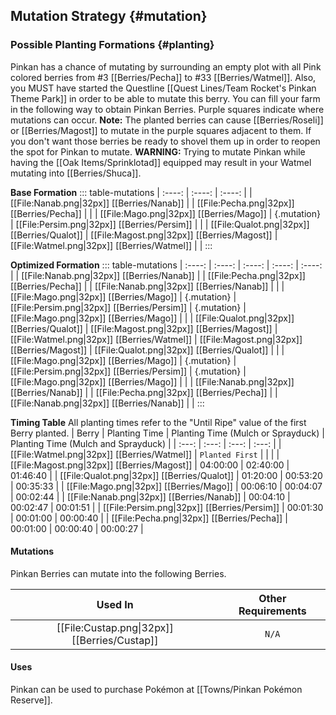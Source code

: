 ## Mutation Strategy {#mutation}

### Possible Planting Formations {#planting}

Pinkan has a chance of mutating by surrounding an empty plot with all Pink colored berries from #3 [[Berries/Pecha]] to #33 [[Berries/Watmel]]. Also, you MUST have started the Questline [[Quest Lines/Team Rocket's Pinkan Theme Park]] in order to be able to mutate this berry. You can fill your farm in the following way to obtain Pinkan Berries. Purple squares indicate where mutations can occur.
**Note:** The planted berries can cause [[Berries/Roseli]] or [[Berries/Magost]] to mutate in the purple squares adjacent to them. If you don't want those berries be ready to shovel them up in order to reopen the spot for Pinkan to mutate.
**WARNING:** Trying to mutate Pinkan while having the [[Oak Items/Sprinklotad]] equipped may result in your Watmel mutating into [[Berries/Shuca]].

**Base Formation**
::: table-mutations
| :----: | :----: | :----: |
| [[File:Nanab.png\|32px]] [[Berries/Nanab]] | | [[File:Pecha.png\|32px]] [[Berries/Pecha]] | |
| [[File:Mago.png\|32px]] [[Berries/Mago]] | {.mutation} | [[File:Persim.png\|32px]] [[Berries/Persim]] | |
| [[File:Qualot.png\|32px]] [[Berries/Qualot]] | [[File:Magost.png\|32px]] [[Berries/Magost]] | [[File:Watmel.png\|32px]] [[Berries/Watmel]] | |
:::

**Optimized Formation**
::: table-mutations
| :----: | :----: | :----: | :----: | :----: |
| [[File:Nanab.png\|32px]] [[Berries/Nanab]] | | [[File:Pecha.png\|32px]] [[Berries/Pecha]] | | [[File:Nanab.png\|32px]] [[Berries/Nanab]] | |
| [[File:Mago.png\|32px]] [[Berries/Mago]] | {.mutation} | [[File:Persim.png\|32px]] [[Berries/Persim]] | {.mutation} | [[File:Mago.png\|32px]] [[Berries/Mago]] | |
| [[File:Qualot.png\|32px]] [[Berries/Qualot]] | [[File:Magost.png\|32px]] [[Berries/Magost]] | [[File:Watmel.png\|32px]] [[Berries/Watmel]] | [[File:Magost.png\|32px]] [[Berries/Magost]] | [[File:Qualot.png\|32px]] [[Berries/Qualot]] | |
| [[File:Mago.png\|32px]] [[Berries/Mago]] | {.mutation} | [[File:Persim.png\|32px]] [[Berries/Persim]] | {.mutation} | [[File:Mago.png\|32px]] [[Berries/Mago]] | |
| [[File:Nanab.png\|32px]] [[Berries/Nanab]] | | [[File:Pecha.png\|32px]] [[Berries/Pecha]] | | [[File:Nanab.png\|32px]] [[Berries/Nanab]] | |
:::

**Timing Table**
All planting times refer to the "Until Ripe" value of the first Berry planted.
| Berry                                         | Planting Time | Planting Time (Mulch or Sprayduck)    | Planting Time (Mulch and Sprayduck)   |
| :---:                                         | :---:         | :---:                                 | :---:                                 |
| [[File:Watmel.png\|32px]] [[Berries/Watmel]]  | `Planted First` | | |
| [[File:Magost.png\|32px]] [[Berries/Magost]]  | 04:00:00      | 02:40:00                              | 01:46:40                              |
| [[File:Qualot.png\|32px]] [[Berries/Qualot]]  | 01:20:00      | 00:53:20                              | 00:35:33                              |
| [[File:Mago.png\|32px]] [[Berries/Mago]]      | 00:06:10      | 00:04:07                              | 00:02:44                               |
| [[File:Nanab.png\|32px]] [[Berries/Nanab]]    | 00:04:10      | 00:02:47                              | 00:01:51                            |
| [[File:Persim.png\|32px]] [[Berries/Persim]]  | 00:01:30      | 00:01:00                              | 00:00:40                             |
| [[File:Pecha.png\|32px]] [[Berries/Pecha]]    | 00:01:00      | 00:00:40                              | 00:00:27                                 |

#### Mutations
Pinkan Berries can mutate into the following Berries.

| Used In                                       | Other Requirements |
| :---:                                         | :---: |
| [[File:Custap.png\|32px]] [[Berries/Custap]]  | `N/A` |

#### Uses
Pinkan can be used to purchase Pokémon at [[Towns/Pinkan Pokémon Reserve]].